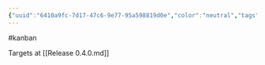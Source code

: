 ```yaml
---
{"uuid":"6410a9fc-7d17-47c6-9e77-95a598819d0e","color":"neutral","tags":["kanban"],"embeds":[],"links":["Release 0.4.0.md"],"todos":{"done":[],"pending":[]}}
---
```

#kanban

Targets at [[Release 0.4.0.md]]